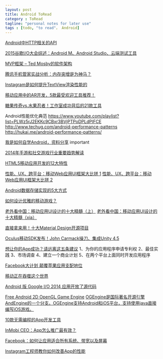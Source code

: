 ```yaml
---
layout: post
title: Android ToRead
category : ToRead
tagline: "personal notes for later use"
tags : [todo, "to read"， Android]
---
```







[Android中HTTP相关的API](http://www.iteye.com/news/30587)

[2015谷歌I/O大会综述：Android M、Android Studio、云端测试工具](http://www.iteye.com/news/30581)

[MVP框架 – Ted Mosby的软件架构](http://www.iteye.com/news/30579)

[腾讯手机管家实战分析：内存突增是为神马？](http://www.iteye.com/news/30566)

[Instagram是如何提升TextView渲染性能的](http://www.iteye.com/news/30490)

[移动应用中的AR开发，5款最受欢迎工具推荐！](http://www.iteye.com/news/30352)

[糖果传奇vs.水果忍者！工作室成功背后的21款工具](http://www.iteye.com/news/30319)

Android性能优化典范
https://www.youtube.com/playlist?list=PLWz5rJ2EKKc9CBxr3BVjPTPoDPLdPIFCE
http://www.techug.com/android-performance-patterns
http://hukai.me/android-performance-patterns/

[我是如何自学Android，资料分享](http://www.techug.com/how-i-learn-android)
important

[2014年手游和社交游戏行业重要趋势解读](http://www.iteye.com/news/30037)

[HTML5移动应用开发的12大特性](http://www.iteye.com/news/29990)

[性能、UX、跨平台：移动Web应用UI框架大比拼 1](http://www.iteye.com/news/29991)
[性能、UX、跨平台：移动Web应用UI框架大比拼 2](http://www.iteye.com/news/29993)

[Android数据存储实现的5大方式](http://www.iteye.com/news/29940)

[如何设计优雅的移动游戏？](http://www.iteye.com/news/29897)

[老外看中国：移动应用UI设计的十大精髓（上）](http://www.iteye.com/news/29889)
[老外看中国：移动应用UI设计的十大精髓（xia）](http://www.iteye.com/news/29890)

[直接拿来用！十大Material Design开源项目](http://www.iteye.com/news/29825)

[Oculus移动SDK发布！John Carmack操刀、集成Unity 4.5](http://www.iteye.com/news/29768)

[想让你的App成功？请远离这五条建议](http://www.iteye.com/news/29764)
1、为你的应用程序申请专利权 
2、最佳实践 
3、市场调查 
4、建立一个商业计划 
5、在两个平台上面同时开发应用程序 

[Facebook大计划 颠覆苹果应用支配地位](http://www.iteye.com/news/29736)

[移动正在吞噬这个世界](http://www.iteye.com/news/29700)

[Android 版 Google I/O 2014 应用开放了源代码](https://github.com/google/iosched) 

[Free Android 2D OpenGL Game Engine](https://github.com/nicolasgramlich/AndEngine)
[OGEngine是国际著名开源引擎AndEngine的一个分支。OGEngine支持Android和iOS平台，支持使用java直接编写iOS游戏。](http://www.ogengine.com/) 

[10款无需编程的App开发工具](http://www.iteye.com/news/28559-10-diy-app-tools-for-app-creating)

[InMobi CEO：App怎么推广最有效？](http://www.iteye.com/news/28393)

[Facebook：如何让应用适合所有系统、带宽以及屏幕](http://www.iteye.com/news/29471)

[Instagram工程师教你如何改善App的性能](http://www.iteye.com/news/29520)









